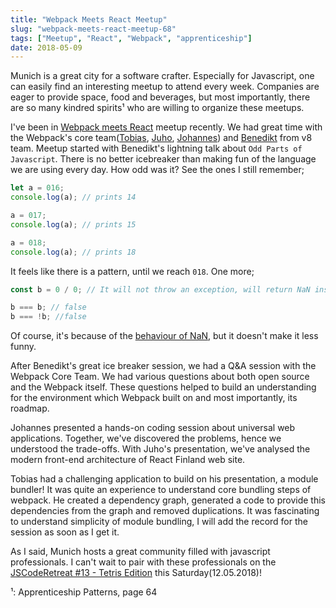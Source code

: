```yaml
---
title: "Webpack Meets React Meetup"
slug: "webpack-meets-react-meetup-68"
tags: ["Meetup", "React", "Webpack", "apprenticeship"]
date: 2018-05-09
---
```


Munich is a great city for a software crafter. Especially for Javascript, one can easily find an interesting meetup to attend every week. Companies are eager to provide space, food and beverages, but most importantly, there are so many kindred spirits¹ who are willing to organize these meetups.

I've been in [Webpack meets React](https://www.meetup.com/webpack-munich/events/249897526/) meetup recently. We had great time with the Webpack's core team([Tobias](https://twitter.com/wSokra), [Juho](https://twitter.com/bebraw), [Johannes](https://twitter.com/Jhnnns)) and [Benedikt](https://twitter.com/bmeurer) from v8 team. Meetup started with Benedikt's lightning talk about `Odd Parts of Javascript`. There is no better icebreaker than making fun of the language we are using every day. How odd was it? See the ones I still remember;

```js
let a = 016;
console.log(a); // prints 14

a = 017;
console.log(a); // prints 15

a = 018;
console.log(a); // prints 18
```

It feels like there is a pattern, until we reach `018`. One more;

```js
const b = 0 / 0; // It will not throw an exception, will return NaN instead

b === b; // false
b === !b; //false
```

Of course, it's because of the [behaviour of NaN](https://stackoverflow.com/a/23666623/1400515), but it doesn't make it less funny.

After Benedikt's great ice breaker session, we had a Q&A session with the Webpack Core Team. We had various questions about both open source and the Webpack itself. These questions helped to build an understanding for the environment which Webpack built on and most importantly, its roadmap.

Johannes presented a hands-on coding session about universal web applications. Together, we've discovered the problems, hence we understood the trade-offs. With Juho's presentation, we've analysed the modern front-end architecture of React Finland web site.

Tobias had a challenging application to build on his presentation, a module bundler! It was quite an experience to understand core bundling steps of webpack. He created a dependency graph, generated a code to provide this dependencies from the graph and removed duplications. It was fascinating to understand simplicity of module bundling, I will add the record for the session as soon as I get it.

As I said, Munich hosts a great community filled with javascript professionals. I can't wait to pair with these professionals on the [JSCodeRetreat #13 - Tetris Edition](https://www.meetup.com/JavaScript-CodeRetreat/events/249843171/) this Saturday(12.05.2018)!

¹: Apprenticeship Patterns, page 64

